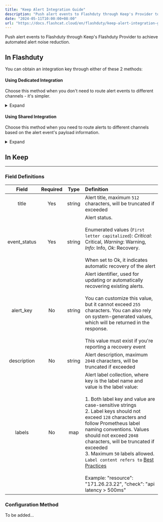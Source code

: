 ```yaml
---
title: "Keep Alert Integration Guide"
description: "Push alert events to Flashduty through Keep's Provider to achieve automated alert noise reduction."
date: "2024-05-11T10:00:00+08:00"
url: "https://docs.flashcat.cloud/en/flashduty/keep-alert-integration-guide"
---
```


Push alert events to Flashduty through Keep's Flashduty Provider to achieve automated alert noise reduction.

<div class="hide">

## In Flashduty

You can obtain an integration key through either of these 2 methods:

#### Using Dedicated Integration

Choose this method when you don't need to route alert events to different channels - it's simpler.

<details>
  <summary>Expand</summary>
  
  1. Enter the Flashduty console, select **Channel**, and go to a specific channel's details page
  2. Select the **Integrations** tab, click **Add Integration** to enter the integration page
  3. Choose **Keep** integration, click **Save** to generate a card
  4. Click the generated card to view the **Integration Key**, copy it for later use, and you're done
    
</details>

#### Using Shared Integration

Choose this method when you need to route alerts to different channels based on the alert event's payload information.

<details>
  <summary>Expand</summary>
  
  1. Enter the Flashduty console, select **Integration Center=>Alert Events** to access the integration selection page
  2. Select **Keep** integration:
        - **Integration Name**: Define a name for this integration
  3. Click **Save** and copy the newly generated **Integration Key** for later use
  4. Click **Create Route** to configure routing rules for the integration. You can match different alerts to different channels based on conditions, or set a default channel as a fallback and adjust as needed later
  5. Done
    
</details>
</div>


## In Keep
---

### Field Definitions

Field|Required|Type|Definition
:-:|:-:|:-:|:---
| title       | Yes   | string | Alert title, maximum `512` characters, will be truncated if exceeded
| event_status | Yes   | string | Alert status.<br><br>Enumerated values (`First letter capitalized`): *Critical*: Critical, *Warning*: Warning, *Info*: Info, *Ok*: Recovery.<br><br>When set to Ok, it indicates automatic recovery of the alert
| alert_key    | No   | string | Alert identifier, used for updating or automatically recovering existing alerts.<br><br>You can customize this value, but it cannot exceed `255` characters. You can also rely on system-generated values, which will be returned in the response.<br><br>This value must exist if you're reporting a recovery event
| description  | No   | string | Alert description, maximum `2048` characters, will be truncated if exceeded
| labels       | No   | map    | Alert label collection, where key is the label name and value is the label value:<br><br>1. Both label key and value are case-sensitive strings<br>2. Label keys should not exceed `128` characters and follow Prometheus label naming conventions. Values should not exceed `2048` characters, will be truncated if exceeded<br>3. Maximum `50` labels allowed. `Label content refers to` [Best Practices](#best-practices)<br><br>Example: "resource": "171.26.23.22", "check": "api latency > 500ms"
    


### Configuration Method

To be added...